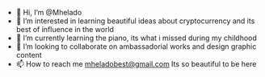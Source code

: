 - 👋 Hi, I’m @Mhelado
- 👀 I’m interested in learning beautiful ideas about cryptocurrency and its best of influence in the world 
- 🌱 I’m currently learning the piano, its what i missed during my childhood 
- 💞️ I’m looking to collaborate on ambassadorial works and design graphic content 
- 📫 How to reach me mheladobest@gmail.com 
Its so beautiful to be here 
